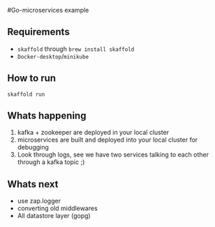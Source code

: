 #Go-microservices example 
## Requirements
- `skaffold` through `brew install skaffold`
- `Docker-desktop`/`minikube` 

## How to run
`skaffold run`

## Whats happening
1) kafka + zookeeper are deployed in your local cluster
2) microservices are built and deployed into your local cluster for debugging
3) Look through logs, see we have two services talking to each other through a kafka topic ;)

## Whats next
- use zap.logger
- converting old middlewares
- All datastore layer (gopg) 

